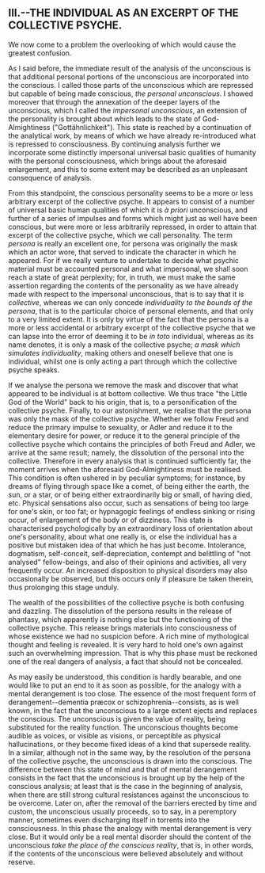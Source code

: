 ## III.--THE INDIVIDUAL AS AN EXCERPT OF THE COLLECTIVE PSYCHE.

We now come to a problem the overlooking of which would cause the
greatest confusion.

As I said before, the immediate result of the analysis of the
unconscious is that additional personal portions of the unconscious are
incorporated into the conscious. I called those parts of the unconscious
which are repressed but capable of being made conscious, _the personal
unconscious_. I showed moreover that through the annexation of the
deeper layers of the unconscious, which I called the _impersonal
unconscious_, an extension of the personality is brought about which
leads to the state of God-Almightiness ("Gottähnlichkeit"). This state
is reached by a continuation of the analytical work, by means of which
we have already re-introduced what is repressed to consciousness. By
continuing analysis further we incorporate some distinctly impersonal
universal basic qualities of humanity with the personal consciousness,
which brings about the aforesaid enlargement, and this to some extent
may be described as an unpleasant consequence of analysis.

From this standpoint, the conscious personality seems to be a more or
less arbitrary excerpt of the collective psyche. It appears to consist
of a number of universal basic human qualities of which it is _à priori_
unconscious, and further of a series of impulses and forms which might
just as well have been conscious, but were more or less arbitrarily
repressed, in order to attain that excerpt of the collective psyche,
which we call personality. The term _persona_ is really an excellent
one, for persona was originally the mask which an actor wore, that
served to indicate the character in which he appeared. For if we really
venture to undertake to decide what psychic material must be accounted
personal and what impersonal, we shall soon reach a state of great
perplexity; for, in truth, we must make the same assertion regarding the
contents of the personality as we have already made with respect to the
impersonal unconscious, that is to say that it is _collective_, whereas
we can only concede _individuality to the bounds of the persona_, that
is to the particular choice of personal elements, and that only to a
very limited extent. It is only by virtue of the fact that the persona
is a more or less accidental or arbitrary excerpt of the collective
psyche that we can lapse into the error of deeming it to be _in toto_
individual, whereas as its name denotes, it is only a mask of the
collective psyche; _a mask which simulates individuality_, making others
and oneself believe that one is individual, whilst one is only acting a
part through which the collective psyche speaks.

If we analyse the persona we remove the mask and discover that what
appeared to be individual is at bottom collective. We thus trace
"the Little God of the World" back to his origin, that is, to a
personification of the collective psyche. Finally, to our astonishment,
we realise that the persona was only the mask of the collective psyche.
Whether we follow Freud and reduce the primary impulse to sexuality,
or Adler and reduce it to the elementary desire for power, or reduce
it to the general principle of the collective psyche which contains
the principles of both Freud and Adler, we arrive at the same result;
namely, the dissolution of the personal into the collective. Therefore
in every analysis that is continued sufficiently far, the moment arrives
when the aforesaid God-Almightiness must be realised. This condition
is often ushered in by peculiar symptoms; for instance, by dreams of
flying through space like a comet, of being either the earth, the sun,
or a star, or of being either extraordinarily big or small, of having
died, etc. Physical sensations also occur, such as sensations of being
too large for one's skin, or too fat; or hypnagogic feelings of endless
sinking or rising occur, of enlargement of the body or of dizziness.
This state is characterised psychologically by an extraordinary loss of
orientation about one's personality, about what one really is, or else
the individual has a positive but mistaken idea of that which he has
just become. Intolerance, dogmatism, self-conceit, self-depreciation,
contempt and belittling of "not analysed" fellow-beings, and also of
their opinions and activities, all very frequently occur. An increased
disposition to physical disorders may also occasionally be observed,
but this occurs only if pleasure be taken therein, thus prolonging this
stage unduly.

The wealth of the possibilities of the collective psyche is both
confusing and dazzling. The dissolution of the persona results in
the release of phantasy, which apparently is nothing else but the
functioning of the collective psyche. This release brings materials into
consciousness of whose existence we had no suspicion before. A rich mine
of mythological thought and feeling is revealed. It is very hard to hold
one's own against such an overwhelming impression. That is why this
phase must be reckoned one of the real dangers of analysis, a fact that
should not be concealed.

As may easily be understood, this condition is hardly bearable, and one
would like to put an end to it as soon as possible, for the analogy with
a mental derangement is too close. The essence of the most frequent form
of derangement--dementia præcox or schizophrenia--consists, as is well
known, in the fact that the unconscious to a large extent ejects and
replaces the conscious. The unconscious is given the value of reality,
being substituted for the reality function. The unconscious thoughts
become audible as voices, or visible as visions, or perceptible as
physical hallucinations, or they become fixed ideas of a kind that
supersede reality. In a similar, although not in the same way, by the
resolution of the persona of the collective psyche, the unconscious is
drawn into the conscious. The difference between this state of mind and
that of mental derangement consists in the fact that the unconscious is
brought up by the help of the conscious analysis; at least that is the
case in the beginning of analysis, when there are still strong cultural
resistances against the unconscious to be overcome. Later on, after the
removal of the barriers erected by time and custom, the unconscious
usually proceeds, so to say, in a peremptory manner, sometimes even
discharging itself in torrents into the consciousness. In this phase
the analogy with mental derangement is very close. But it would only
be a real mental disorder should the content of the unconscious _take
the place of the conscious reality_, that is, in other words, if the
contents of the unconscious were believed absolutely and without reserve.


